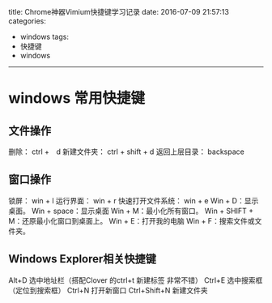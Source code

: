 title: Chrome神器Vimium快捷键学习记录
date: 2016-07-09 21:57:13
categories:
  - windows
tags:
  - 快捷键
  - windows
---

# windows 常用快捷键

## 文件操作

删除： ctrl +　d
新建文件夹： ctrl + shift + d
返回上层目录： backspace

## 窗口操作

锁屏： win + l
运行界面： win + r 
快速打开文件系统： win + e
Win + D：显示桌面。
Win + space：显示桌面 
Win + M：最小化所有窗口。 
Win + SHIFT + M：还原最小化窗口到桌面上。 
Win + E：打开我的电脑 
Win + F：搜索文件或文件夹。


## Windows Explorer相关快捷键

Alt+D 选中地址栏（搭配Clover 的ctrl+t 新建标签  非常不错） 
Ctrl+E 选中搜索框（定位到搜索框）
Ctrl+N 打开新窗口 
Ctrl+Shift+N 新建文件夹